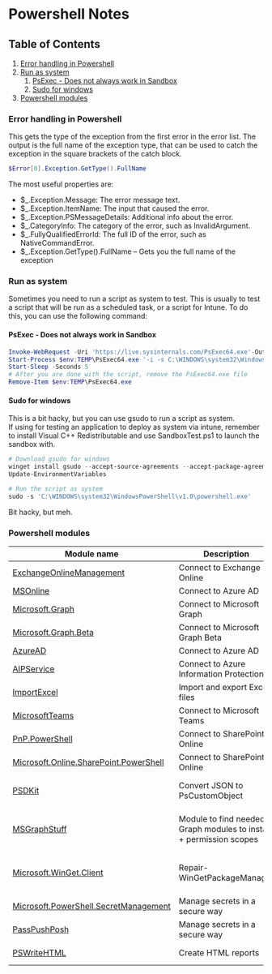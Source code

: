 # Powershell Notes

## Table of Contents <!-- omit in toc -->

1. [Error handling in Powershell](#error-handling-in-powershell)
2. [Run as system](#run-as-system)
   1. [PsExec - Does not always work in Sandbox](#psexec---does-not-always-work-in-sandbox)
   2. [Sudo for windows](#sudo-for-windows)
3. [Powershell modules](#powershell-modules)

### Error handling in Powershell

This gets the type of the exception from the first error in the error list. The output is the full name of the exception type, that can be used to catch the exception in the square brackets of the catch block.

```powershell
$Error[0].Exception.GetType().FullName
```

The most useful properties are:

- $\_.Exception.Message: The error message text.
- $\_.Exception.ItemName: The input that caused the error.
- $\_.Exception.PSMessageDetails: Additional info about the error.
- $\_.CategoryInfo: The category of the error, such as InvalidArgument.
- $\_.FullyQualifiedErrorId: The full ID of the error, such as NativeCommandError.
- $\_.Exception.GetType().FullName – Gets you the full name of the exception

### Run as system

Sometimes you need to run a script as system to test. This is usually to test a script that will be run as a scheduled task, or a script for Intune. To do this, you can use the following command:

#### PsExec - Does not always work in Sandbox

```powershell
Invoke-WebRequest -Uri 'https://live.sysinternals.com/PsExec64.exe'-OutFile $env:TEMP\PsExec64.exe
Start-Process $env:TEMP\PsExec64.exe '-i -s C:\WINDOWS\system32\WindowsPowerShell\v1.0\powershell.exe'
Start-Sleep -Seconds 5
# After you are done with the script, remove the PsExec64.exe file
Remove-Item $env:TEMP\PsExec64.exe
```

#### Sudo for windows

This is a bit hacky, but you can use gsudo to run a script as system.  
If using for testing an application to deploy as system via intune, remember to install Visual C++ Redistributable and use SandboxTest.ps1 to launch the sandbox with.

```powershell
# Download gsudo for windows
winget install gsudo --accept-source-agreements --accept-package-agreements
Update-EnvironmentVariables

# Run the script as system
sudo -s 'C:\WINDOWS\system32\WindowsPowerShell\v1.0\powershell.exe'

```

Bit hacky, but meh.

### Powershell modules

| Module name                                                                                                                 | Description                                                        | Commands                                                                                            |
| --------------------------------------------------------------------------------------------------------------------------- | ------------------------------------------------------------------ | --------------------------------------------------------------------------------------------------- |
| [ExchangeOnlineManagement](https://www.powershellgallery.com/packages/ExchangeOnlineManagement)                             | Connect to Exchange Online                                         | Connect-ExchangeOnline                                                                              |
| [MSOnline](https://www.powershellgallery.com/packages/MSOnline)                                                             | Connect to Azure AD                                                | Connect-MsolService                                                                                 |
| [Microsoft.Graph](https://www.powershellgallery.com/packages/Microsoft.Graph)                                               | Connect to Microsoft Graph                                         | Connect-MgGraph -Scopes                                                                             |
| [Microsoft.Graph.Beta](https://www.powershellgallery.com/packages/Microsoft.Graph.Beta)                                     | Connect to Microsoft Graph Beta                                    | Same as above, but commands use MgGraphBeta                                                         |
| [AzureAD](https://www.powershellgallery.com/packages/AzureAD)                                                               | Connect to Azure AD                                                | Connect-AzureAD                                                                                     |
| [AIPService](https://www.powershellgallery.com/packages/AIPService)                                                         | Connect to Azure Information Protection                            | Connect-AipService                                                                                  |
| [ImportExcel](https://www.powershellgallery.com/packages/ImportExcel)                                                       | Import and export Excel files                                      |                                                                                                     |
| [MicrosoftTeams](https://www.powershellgallery.com/packages/MicrosoftTeams)                                                 | Connect to Microsoft Teams                                         | Connect-MicrosoftTeams                                                                              |
| [PnP.PowerShell](https://www.powershellgallery.com/packages/PnP.PowerShell)                                                 | Connect to SharePoint Online                                       | Connect-PnPOnline                                                                                   |
| [Microsoft.Online.SharePoint.PowerShell](https://www.powershellgallery.com/packages/Microsoft.Online.SharePoint.PowerShell) | Connect to SharePoint Online                                       | Connect-SPOService                                                                                  |
| [PSDKit](https://www.powershellgallery.com/packages/PSDKit)                                                                 | Convert JSON to PsCustomObject                                     | ConvertFrom-Json -InputObject $JSONInputString \| ConvertTo-Psd                                     |
| [MSGraphStuff](https://www.powershellgallery.com/packages/MSGraphStuff/1.0.9)                                               | Module to find needed Graph modules to install + permission scopes | Get-CodeGraphModuleDependency -scriptPath C:\path\to\script.ps1                                     |
| [Microsoft.WinGet.Client](https://www.powershellgallery.com/packages/Microsoft.WinGet.Client)                               | Repair-WinGetPackageManager                                        | Install WinGet as use as a powershell module. Works only in user context in PS5.1, both in PS7/core |
| [Microsoft.PowerShell.SecretManagement](https://www.powershellgallery.com/packages/Microsoft.PowerShell.SecretManagement)   | Manage secrets in a secure way                                     | Get-Secret, Set-Secret, Remove-Secret                                                               |
| [PassPushPosh](https://www.powershellgallery.com/packages/PassPushPosh)                                                     | Manage secrets in a secure way                                     | Initialize-PassPushPosh, New-Push, "blabla" \| New-Push                                             |
| [PSWriteHTML](https://github.com/EvotecIT/PSWriteHTML/tree/master)                                                          | Create HTML reports                                                | New-HTML, Add-HTML, Save-HTML                                                                       |
